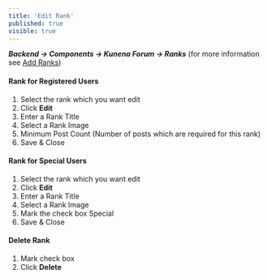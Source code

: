 ```yaml
---
title: 'Edit Rank'
published: true
visible: true
---
```


**_Backend -> Components -> Kunena Forum -> Ranks_** (for more information see [Add Ranks](../../../../manual/backend/ranks/add-rank))

#### Rank for Registered Users

1. Select the rank which you want edit
2. Click **Edit**
3. Enter a Rank Title
4. Select a Rank Image
5. Minimum Post Count (Number of posts which are required for this rank)
6. Save & Close

#### Rank for Special Users

1. Select the rank which you want edit
2. Click **Edit**
3. Enter a Rank Title
4. Select a Rank Image
5. Mark the check box Special
6. Save & Close

#### Delete Rank

1. Mark check box
2. Click **Delete**